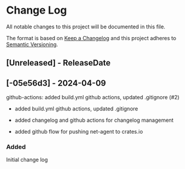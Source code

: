 # Change Log
All notable changes to this project will be documented in this file.

The format is based on [Keep a Changelog](http://keepachangelog.com/)
and this project adheres to [Semantic Versioning](http://semver.org/).

## [Unreleased] - ReleaseDate

<!-- [START AUTO UPDATE] -->
<!-- Please keep comment here to allow auto-update -->
<!-- [END AUTO UPDATE] -->
## [-05e56d3] - 2024-04-09

github-actions: added build.yml github actions, updated .gitignore (#2)

* added build.yml github actions, updated .gitignore

* added changelog and github actions for changelog management

* added github flow for pushing net-agent to crates.io

### Added
Initial change log
